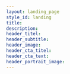 ```yaml
---
layout: landing_page
style_id: landing
title: 
description: 
header_titel: 
header_subtitle:
header_image:
header_cta_titel:
header_cta_text:
header_portrait_image:
---
```


